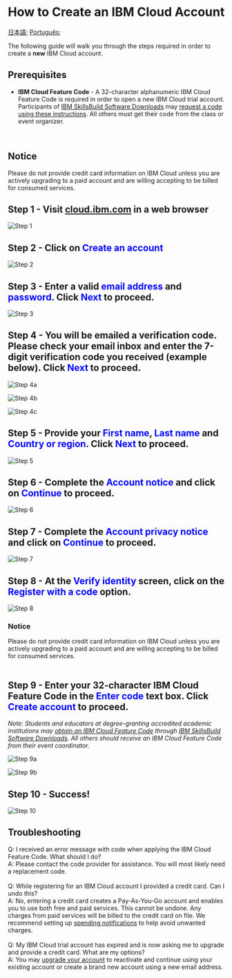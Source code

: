 # How to Create an IBM Cloud Account 

[日本語](/academic-initiative/jp/how-to/How-to-create-an-IBM-Cloud-account/readme.md);
[Português](/academic-initiative/pt-br/how-to/How-to-create-an-IBM-Cloud-account/readme.md);

The following guide will walk you through the steps required in order to create a **new** IBM Cloud account.
<br />

## Prerequisites

- **IBM Cloud Feature Code** - A 32-character alphanumeric IBM Cloud Feature Code is required in order to open a new IBM Cloud trial account.  Participants of [IBM SkillsBuild Software Downloads](https://www.ibm.com/academic) may [request a code using these instructions](https://github.com/academic-initiative/documentation/blob/main/academic-initiative/how-to/How-to-request-and-IBM-Cloud-Feature-Code/readme.md).  All others must get their code from the class or event organizer.
<br />

## Notice
Please do not provide credit card information on IBM Cloud unless you are actively upgrading to a paid account and are willing accepting to be billed for consumed services.
<br />

## Step 1 - Visit [cloud.ibm.com](https://cloud.ibm.com) in a web browser

![Step 1](images/step-n1.png) 

## Step 2 - Click on <span style="color:blue">**Create an account**</span>

![Step 2](images/step-n2.png) 

## Step 3 - Enter a valid <span style="color:blue">**email address**</span> and <span style="color:blue">**password**</span>.  Click <span style="color:blue">**Next**</span> to proceed.

![Step 3](images/step-n3.png) 

## Step 4 - You will be emailed a verification code.  Please check your email inbox and enter the 7-digit verification code you received (example below).  Click <span style="color:blue">**Next**</span> to proceed.

![Step 4a](images/step-n4a.png)

![Step 4b](images/step-n4b.png)

![Step 4c](images/step-n4c.png)

## Step 5 - Provide your <span style="color:blue">**First name**</span>, <span style="color:blue">**Last name**</span> and <span style="color:blue">**Country or region**</span>. Click <span style="color:blue">**Next**</span> to proceed.

![Step 5](images/step-n5.png)

## Step 6 - Complete the <span style="color:blue">**Account notice**</span> and click on <span style="color:blue">**Continue**</span> to proceed.

![Step 6](images/step-n6.png)

## Step 7 - Complete the <span style="color:blue">**Account privacy notice**</span> and click on <span style="color:blue">**Continue**</span> to proceed.

![Step 7](images/step-n7.png)

## Step 8 - At the <span style="color:blue">**Verify identity**</span> screen, click on the <span style="color:blue">**Register with a code**</span> option.

![Step 8](images/step-n8.png)

### Notice
Please do not provide credit card information on IBM Cloud unless you are actively upgrading to a paid account and are willing accepting to be billed for consumed services.
<br />
<br />

## Step 9 - Enter your 32-character IBM Cloud Feature Code in the <span style="color:blue">**Enter code**</span> text box.  Click <span style="color:blue">**Create account**</span> to proceed.

_Note: Students and educators at degree-granting accredited academic institutions may [obtain an IBM Cloud Feature Code](https://github.com/academic-initiative/documentation/blob/main/academic-initiative/how-to/How-to-request-and-IBM-Cloud-Feature-Code/readme.md) through [IBM SkillsBuild Software Downloads](https://www.ibm.com/academic).  All others should receive an IBM Cloud Feature Code from their event coordinator._

![Step 9a](images/step-n9a.png)

![Step 9b](images/step-n9b.png)

## Step 10 - Success!

![Step 10](images/step-n10.png)

## Troubleshooting

Q: I received an error message with code when applying the IBM Cloud Feature Code.  What should I do?
<br />
A: Please contact the code provider for assistance.  You will most likely need a replacement code.
<br />
<br />
Q: While registering for an IBM Cloud account I provided a credit card.  Can I undo this?
<br />
A: No, entering a credit card creates a Pay-As-You-Go account and enables you to use both free and paid services. This cannot be undone.  Any charges from paid services will be billed to the credit card on file. We recommend setting up [spending notifications](https://cloud.ibm.com/docs/billing-usage?topic=billing-usage-spending) to help avoid unwanted charges.
<br />
<br />
Q: My IBM Cloud trial account has expired and is now asking me to upgrade and provide a credit card.  What are my options?
<br />
A: You may [upgrade your account](https://cloud.ibm.com/docs/account?topic=account-upgrading-account) to reactivate and continue using your existing account or create a brand new account using a new email address.
<br />

